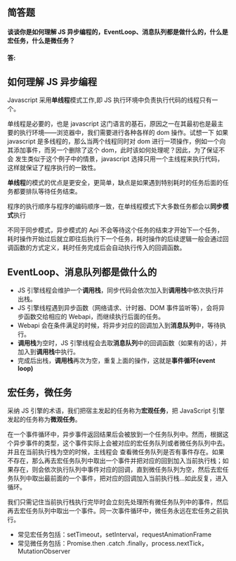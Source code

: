 ## 简答题

#### 谈谈你是如何理解 JS 异步编程的，EventLoop、消息队列都是做什么的，什么是宏任务，什么是微任务？

**答:**

## 如何理解 JS 异步编程

Javascript 采用**单线程**模式工作,即 JS 执行环境中负责执行代码的线程只有一个。

单线程是必要的，也是 javascript 这门语言的基石，原因之一在其最初也是最主要的执行环境——浏览器中，我们需要进行各种各样的 dom 操作。试想一下 如果 javascript 是多线程的，那么当两个线程同时对 dom 进行一项操作，例如一个向其添加事件，而另一个删除了这个 dom，此时该如何处理呢？因此，为了保证不会 发生类似于这个例子中的情景，javascript 选择只用一个主线程来执行代码，这样就保证了程序执行的一致性。

**单线程**的模式的优点是更安全，更简单，缺点是如果遇到特别耗时的任务后面的任务都要排队等待任务结束。

程序的执行顺序与程序的编码顺序一致，在单线程模式下大多数任务都会以**同步模式**执行

不同于同步模式，异步模式的 Api 不会等待这个任务的结束才开始下一个任务，耗时操作开始过后就立即往后执行下一个任务，耗时操作的后续逻辑一般会通过回调函数的方式定义，耗时任务完成后会自动执行传入的回调函数。

## EventLoop、消息队列都是做什么的

- JS 引擎线程会维护一个**调用栈**，同步代码会依次加入到**调用栈**中依次执行并出栈。
- JS 引擎线程遇到异步函数（网络请求、计时器、DOM 事件监听等），会将异步函数交给相应的 Webapi，而继续执行后面的任务。
- Webapi 会在条件满足的时候，将异步对应的回调加入到**消息队列**中，等待执行。
- **调用栈**为空时，JS 引擎线程会去取**消息队列**中的回调函数（如果有的话），并加入到**调用栈**中执行。
- 完成后出栈，**调用栈**再次为空，重复上面的操作，这就是**事件循环(event loop)**

## 宏任务，微任务

采纳 JS 引擎的术语，我们把宿主发起的任务称为**宏观任务**，把 JavaScript 引擎发起的任务称为**微观任务**。

在一个事件循环中，异步事件返回结果后会被放到一个任务队列中。然而，根据这个异步事件的类型，这个事件实际上会被对应的宏任务队列或者微任务队列中去。并且在当前执行栈为空的时候，主线程会 查看微任务队列是否有事件存在。如果不存在，那么再去宏任务队列中取出一个事件并把对应的回到加入当前执行栈；如果存在，则会依次执行队列中事件对应的回调，直到微任务队列为空，然后去宏任务队列中取出最前面的一个事件，把对应的回调加入当前执行栈...如此反复，进入循环。

我们只需记住当前执行栈执行完毕时会立刻先处理所有微任务队列中的事件，然后再去宏任务队列中取出一个事件。同一次事件循环中，微任务永远在宏任务之前执行。

- 常见宏任务包括：setTimeout，setInterval，requestAnimationFrame
- 常见微任务包括：Promise.then .catch .finally，process.nextTick，MutationObserver




